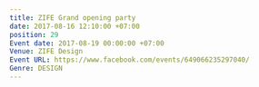 ```yaml
---
title: ZIFE Grand opening party
date: 2017-08-16 12:10:00 +07:00
position: 29
Event date: 2017-08-19 00:00:00 +07:00
Venue: ZIFE Design
Event URL: https://www.facebook.com/events/649066235297040/
Genre: DESIGN
---
```


